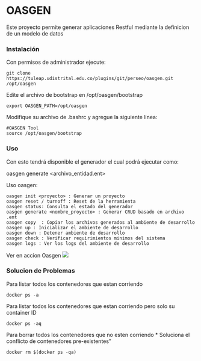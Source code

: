 # OASGEN

Este proyecto permite generar aplicaciones Restful mediante la definicion de un modelo de datos


### Instalación

Con permisos de administrador ejecute:

```
git clone https://tuleap.udistrital.edu.co/plugins/git/perseo/oasgen.git /opt/oasgen
```

Edite el archivo de bootstrap en /opt/oasgen/bootstrap

```export OASGEN_PATH=/opt/oasgen```


Modifique su archivo de .bashrc y agregue la siguiente linea:

```
#OASGEN Tool
source /opt/oasgen/bootstrap
```

### Uso

Con esto tendrá disponible el generador el cual podrá ejecutar como:

oasgen generate <archivo_entidad.ent>

Uso oasgen:

```
oasgen init <proyecto> : Generar un proyecto
oasgen reset / turnoff : Reset de la herramienta
oasgen status: Consulta el estado del generador
oasgen generate <nombre_proyecto> : Generar CRUD basado en archivo .ent
oasgen copy  : Copiar los archivos generados al ambiente de desarrollo
oasgen up : Inicializar el ambiente de desarrollo
oasgen down : Detener ambiente de desarrollo
oasgen check : Verificar requirimientos minimos del sistema
oasgen logs : Ver los logs del ambiente de desarrollo
```
Ver en accion Oasgen
![](https://raw.githubusercontent.com/udistrital/oasgen/master/help/output.gif)

### Solucion de Problemas

Para listar todos los contenedores que estan corriendo
```
docker ps -a
``` 

Para listar todos los contenedores que estan corriendo pero solo su container ID
```
docker ps -aq 
```

Para borrar todos los contenedores que no esten corriendo * Soluciona el conflicto de contenedores pre-existentes"

```
docker rm $(docker ps -qa)
```

